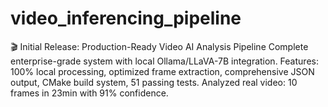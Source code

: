 # video_inferencing_pipeline
🎬 Initial Release: Production-Ready Video AI Analysis Pipeline  Complete enterprise-grade system with local Ollama/LLaVA-7B integration. Features: 100% local processing, optimized frame extraction, comprehensive JSON output, CMake build system, 51 passing tests. Analyzed real video: 10 frames in 23min with 91% confidence.
